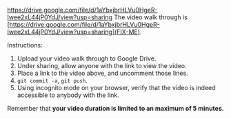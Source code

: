 https://drive.google.com/file/d/1aYbxjbrHLVu0HgeR-Iwee2xL44jP0YdJ/view?usp=sharing
The video walk through is [https://drive.google.com/file/d/1aYbxjbrHLVu0HgeR-Iwee2xL44jP0YdJ/view?usp=sharing](FIX-ME).


Instructions:

1. Upload your video walk through to Google Drive.
2. Under sharing, allow anyone with the link to view the video.
3. Place a link to the video above, and uncomment those lines.
4. `git commit -a`, `git push`.
5. Using incognito mode on your browser, verify that the video is indeed accessible to anybody with the link.

Remember that **your video duration is limited to an maximum of 5 minutes.**   
